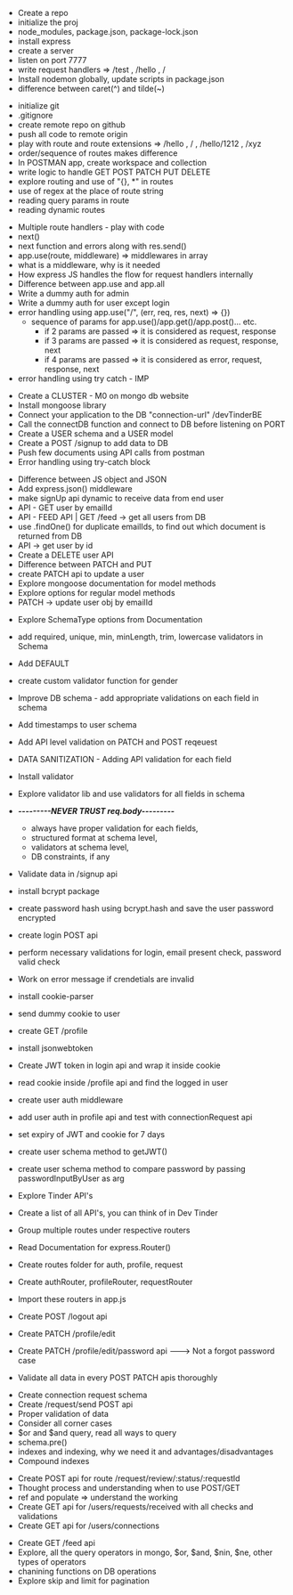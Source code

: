 <!-- S2 EP4 -->

- Create a repo
- initialize the proj
- node_modules, package.json, package-lock.json
- install express
- create a server
- listen on port 7777
- write request handlers => /test , /hello , /
- Install nodemon globally, update scripts in package.json
- difference between caret(^) and tilde(~)

 <!-- S2 EP 5 -->

- initialize git
- .gitignore
- create remote repo on github
- push all code to remote origin
- play with route and route extensions => /hello , / , /hello/1212 , /xyz
- order/sequence of routes makes difference
- In POSTMAN app, create workspace and collection
- write logic to handle GET POST PATCH PUT DELETE
- explore routing and use of "{}, \*" in routes
- use of regex at the place of route string
- reading query params in route
- reading dynamic routes

<!-- S2 EP 6 -->

- Multiple route handlers - play with code
- next()
- next function and errors along with res.send()
- app.use(route, middleware) => middlewares in array
- what is a middleware, why is it needed
- How express JS handles the flow for request handlers internally
- Difference between app.use and app.all
- Write a dummy auth for admin
- Write a dummy auth for user except login
- error handling using app.use("/", (err, req, res, next) => {})
  - sequence of params for app.use()/app.get()/app.post()... etc.
    - if 2 params are passed => it is considered as request, response
    - if 3 params are passed => it is considered as request, response, next
    - if 4 params are passed => it is considered as error, request, response, next
- error handling using try catch - IMP

<!-- S2 EP 7 -->

- Create a CLUSTER - M0 on mongo db website
- Install mongoose library
- Connect your application to the DB "connection-url" /devTinderBE
- Call the connectDB function and connect to DB before listening on PORT
- Create a USER schema and a USER model
- Create a POST /signup to add data to DB
- Push few documents using API calls from postman
- Error handling using try-catch block

<!-- S2 EP 8 -->

- Difference between JS object and JSON
- Add express.json() middleware
- make signUp api dynamic to receive data from end user
- API - GET user by emailId
- API - FEED API | GET /feed -> get all users from DB
- use .findOne() for duplicate emailIds, to find out which document is returned from DB
- API -> get user by id
- Create a DELETE user API
- Difference between PATCH and PUT
- create PATCH api to update a user
- Explore mongoose documentation for model methods
- Explore options for regular model methods
- PATCH -> update user obj by emailId

<!-- S2 EP 09 -->

- Explore SchemaType options from Documentation
- add required, unique, min, minLength, trim, lowercase validators in Schema
- Add DEFAULT
- create custom validator function for gender
- Improve DB schema - add appropriate validations on each field in schema
- Add timestamps to user schema
- Add API level validation on PATCH and POST reqeuest
- DATA SANITIZATION - Adding API validation for each field
- Install validator
- Explore validator lib and use validators for all fields in schema

- **_---------NEVER TRUST req.body---------_**
  - always have proper validation for each fields,
  - structured format at schema level,
  - validators at schema level,
  - DB constraints, if any

<!-- S2 EP 10 -->

- Validate data in /signup api
- install bcrypt package
- create password hash using bcrypt.hash and save the user password encrypted
- create login POST api
- perform necessary validations for login, email present check, password valid check
- Work on error message if crendetials are invalid

- install cookie-parser
- send dummy cookie to user
- create GET /profile
- install jsonwebtoken
- Create JWT token in login api and wrap it inside cookie
- read cookie inside /profile api and find the logged in user

- create user auth middleware
- add user auth in profile api and test with connectionRequest api
- set expiry of JWT and cookie for 7 days

- create user schema method to getJWT()
- create user schema method to compare password by passing passwordInputByUser as arg

<!-- S2 EP 11 -->

- Explore Tinder API's
- Create a list of all API's, you can think of in Dev Tinder
- Group multiple routes under respective routers
- Read Documentation for express.Router()
- Create routes folder for auth, profile, request
- Create authRouter, profileRouter, requestRouter
- Import these routers in app.js

- Create POST /logout api
- Create PATCH /profile/edit
- Create PATCH /profile/edit/password api ---> Not a forgot password case
- Validate all data in every POST PATCH apis thoroughly

<!-- S2 EP 11 -->

- Create connection request schema
- Create /request/send POST api
- Proper validation of data
- Consider all corner cases
- $or and $and query, read all ways to query
- schema.pre()
- indexes and indexing, why we need it and advantages/disadvantages
- Compound indexes

<!-- S2 EP 12 -->

- Create POST api for route /request/review/:status/:requestId
- Thought process and understanding when to use POST/GET
- ref and populate => understand the working
- Create GET api for /users/requests/received with all checks and validations
- Create GET api for /users/connections

<!-- S2 EP 13 -->

- Create GET /feed api
- Explore, all the query operators in mongo, $or, $and, $nin, $ne, other types of operators
- chanining functions on DB operations
- Explore skip and limit for pagination

